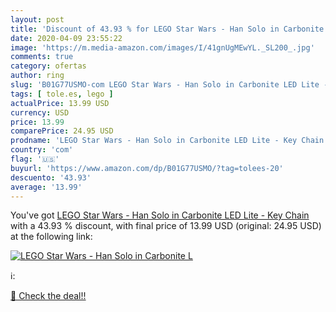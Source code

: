 ```yaml
---
layout: post
title: 'Discount of 43.93 % for LEGO Star Wars - Han Solo in Carbonite L'
date: 2020-04-09 23:55:22
image: 'https://m.media-amazon.com/images/I/41gnUgMEwYL._SL200_.jpg'
comments: true
category: ofertas
author: ring
slug: 'B01G77USMO-com LEGO Star Wars - Han Solo in Carbonite LED Lite - Key Chain'
tags: [ tole.es, lego ]
actualPrice: 13.99 USD
currency: USD
price: 13.99
comparePrice: 24.95 USD
prodname: 'LEGO Star Wars - Han Solo in Carbonite LED Lite - Key Chain'
country: 'com'
flag: '🇺🇸'
buyurl: 'https://www.amazon.com/dp/B01G77USMO/?tag=tolees-20'
descuento: '43.93'
average: '13.99'
---
```


You've got [LEGO Star Wars - Han Solo in Carbonite LED Lite - Key Chain](https://www.amazon.com/dp/B01G77USMO/?tag=tolees-20) with a  43.93 % discount, with final price of 13.99 USD (original: 24.95 USD) at the following link:

[![LEGO Star Wars - Han Solo in Carbonite L](https://m.media-amazon.com/images/I/41gnUgMEwYL._SL200_.jpg)](https://www.amazon.com/dp/B01G77USMO/?tag=tolees-20)

ℹ️:


[🛒 Check the deal!!](https://www.amazon.com/dp/B01G77USMO/?tag=tolees-20)
